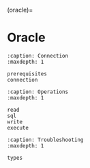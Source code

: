 (oracle)=

# Oracle

```{toctree}
:caption: Connection
:maxdepth: 1

prerequisites
connection
```

```{toctree}
:caption: Operations
:maxdepth: 1

read
sql
write
execute
```

```{toctree}
:caption: Troubleshooting
:maxdepth: 1

types
```
